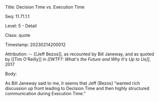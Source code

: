 Title:  Decision Time vs. Execution Time

Seq:    11.71.1.1

Level:  5 - Detail

Class:  quote

Timestamp: 20230214200012

Attribution: -- [[Jeff Bezos]], as recounted by Bill Janeway, and as quoted by [[Tim O'Reilly]] in *[[WTF?: What's the Future and Why It's Up to Us]]*, 2017

Body:

As Bill Janeway said to me, it seems that Jeff [Bezos] “wanted rich discussion up front leading to Decision Time and then highly structured communication during Execution Time.”

